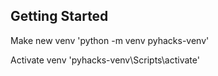 ## Getting Started
Make new venv
'python -m venv pyhacks-venv'

Activate venv
'pyhacks-venv\Scripts\activate'